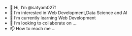 - 👋 Hi, I’m @satyam0271
- 👀 I’m interested in Web Development,Data Science and AI
- 🌱 I’m currently learning Web Development
- 💞️ I’m looking to collaborate on ...
- 📫 How to reach me ...

<!---
satyam0271/satyam0271 is a ✨ special ✨ repository because its `README.md` (this file) appears on your GitHub profile.
You can click the Preview link to take a look at your changes.
--->
